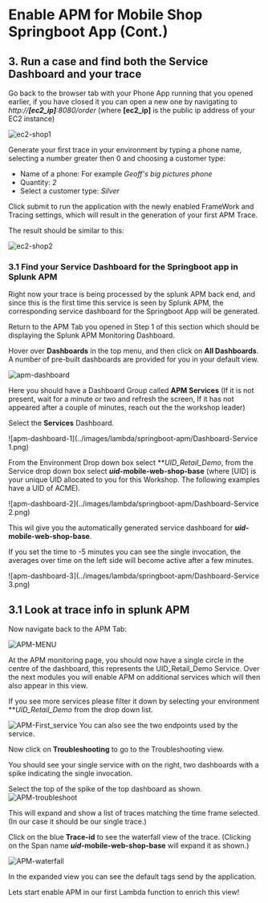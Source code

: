 # Enable APM for Mobile Shop Springboot App (Cont.)
## 3. Run a case and find both the Service Dashboard and your trace 
Go back to the browser tab with your Phone App running that you opened earlier, if you have closed it you can open a new one by navigating to *http://**[ec2_ip]**:8080/order* (where **[ec2_ip]** is the public ip address of your EC2 instance)

![ec2-shop1](../images/lambda/initial_run/Shop.png)

Generate your first trace in your environment by typing a phone name, selecting a number greater then 0 and  choosing a customer type:

- Name of a phone: For example *Geoff's big pictures phone*
- Quantity:  *2*
- Select a customer type: *Silver*

Click submit to run the application with the newly enabled FrameWork and Tracing settings, which will result in the generation of your first APM Trace.

The result should be similar to this:

![ec2-shop2](../images/lambda/initial_run/Shop-result.png)

### 3.1 Find your Service Dashboard for the Springboot app in Splunk APM

Right now your trace is being processed by the splunk APM back end, and since this is the first time this service is seen by Splunk APM, the corresponding service dashboard for the Springboot App will be generated.

Return to the APM Tab you opened in Step 1 of this section which should be displaying the Splunk APM Monitoring Dashboard.

Hover over **Dashboards** in the top menu, and then click on **All Dashboards**. A number of pre-built dashboards are provided for you in your default view.

![apm-dashboard](../images/lambda/springboot-apm/gotoAPMServices.png)

Here you should have a Dashboard Group called **APM Services** (If it is not present, wait for a minute or two and refresh the screen, If it has not appeared after a couple of minutes, reach out the the workshop leader)

Select the **Services** Dashboard.

![apm-dashboard-1](../images/lambda/springboot-apm/Dashboard-Service 1.png)

From the Environment Drop down box select ***UID_*Retail_Demo**, from the Service drop down box select ***uid*-mobile-web-shop-base** (where [UID] is your unique UID allocated to you for this Workshop.  The following examples have a UID of ACME).

![apm-dashboard-2](../images/lambda/springboot-apm/Dashboard-Service 2.png)

This wil give you the automatically generated service dashboard for ***uid*-mobile-web-shop-base**.

If you set the time to -5 minutes you can see the single invocation, the averages over time on the left side will become active after a few minutes.

![apm-dashboard-3](../images/lambda/springboot-apm/Dashboard-Service 3.png)

## 3.1 Look at trace info in splunk APM

Now navigate back to the APM Tab:

![APM-MENU](../images/lambda/springboot-apm/IsAPMAvailable.png)

At the APM monitoring page, you should now have a single circle in the centre of the dashboard, this represents the UID_Retail_Demo Service.  Over the next modules you will enable APM on additional services which will then also appear in this view.

If you see more services please filter it down by selecting your environment ***UID_*Retail_Demo** from the drop down list.

![APM-First_service](../images/lambda/springboot-apm/our_first_service.png)
You can also see the two endpoints used by the service.

Now click on **Troubleshooting** to go to the Troubleshooting view.

You should see your single service with on the right, two dashboards with a spike indicating the single invocation. 

Select the top of the spike of the top dashboard as shown.
![APM-troubleshoot](../images/lambda/springboot-apm/Troubleshootingourfirsttrace.png)

This will expand and show a list of traces matching the time frame selected. (In our case it should be our single trace.)

Click on the blue **Trace-id** to see the waterfall view of the trace. (Clicking on the Span name ***uid*-mobile-web-shop-base**  will expand it as shown.)

![APM-waterfall](../images/lambda/springboot-apm/waterfallview.png)

In the expanded view you can see the default tags send by the application.

Lets start enable APM in our first Lambda function to enrich this view!
